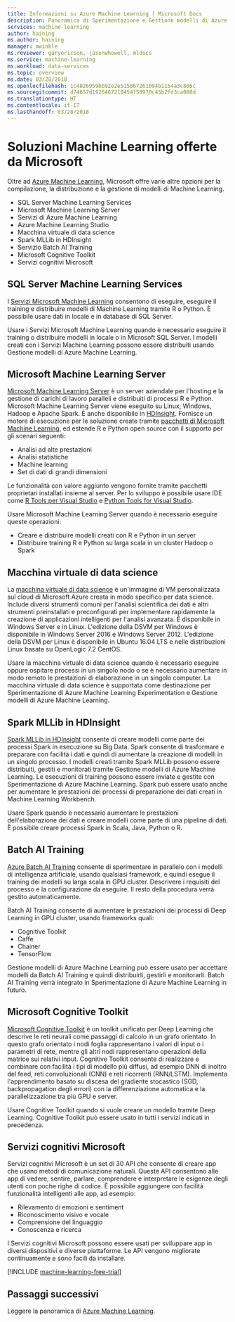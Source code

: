 ```yaml
---
title: Informazioni su Azure Machine Learning | Microsoft Docs
description: Panoramica di Sperimentazione e Gestione modelli di Azure Machine Learning, una soluzione integrata di data science end-to-end per data scientist professionali per lo sviluppo, la sperimentazione e la distribuzione di applicazioni per analisi avanzate su scala cloud.
services: machine-learning
author: haining
ms.author: haining
manager: mwinkle
ms.reviewer: garyericson, jasonwhowell, mldocs
ms.service: machine-learning
ms.workload: data-services
ms.topic: overview
ms.date: 03/28/2018
ms.openlocfilehash: 1c4826959bb92e2e515867261094b1154a3c805c
ms.sourcegitcommit: d74657d1926467210454f58970c45b2fd3ca088d
ms.translationtype: HT
ms.contentlocale: it-IT
ms.lasthandoff: 03/28/2018
---
```

# <a name="machine-learning-solutions-from-microsoft"></a>Soluzioni Machine Learning offerte da Microsoft

Oltre ad [Azure Machine Learning](overview-what-is-azure-ml.md), Microsoft offre varie altre opzioni per la compilazione, la distribuzione e la gestione di modelli di Machine Learning. 
* SQL Server Machine Learning Services
* Microsoft Machine Learning Server
* Servizi di Azure Machine Learning
* Azure Machine Learning Studio
* Macchina virtuale di data science
* Spark MLLib in HDInsight
* Servizio Batch AI Training
* Microsoft Cognitive Toolkit
* Servizi cognitivi Microsoft


## <a name="sql-server-machine-learning-services"></a>SQL Server Machine Learning Services
I [Servizi Microsoft Machine Learning](https://docs.microsoft.com/sql/advanced-analytics/r/r-services) consentono di eseguire, eseguire il training e distribuire modelli di Machine Learning tramite R o Python. È possibile usare dati in locale e in database di SQL Server. 

Usare i Servizi Microsoft Machine Learning quando è necessario eseguire il training o distribuire modelli in locale o in Microsoft SQL Server. I modelli creati con i Servizi Machine Learning possono essere distribuiti usando Gestione modelli di Azure Machine Learning. 

## <a name="microsoft-machine-learning-server"></a>Microsoft Machine Learning Server 
[Microsoft Machine Learning Server](https://docs.microsoft.com/sql/advanced-analytics/r/r-server-standalone) è un server aziendale per l'hosting e la gestione di carichi di lavoro paralleli e distribuiti di processi R e Python. Microsoft Machine Learning Server viene eseguito su Linux, Windows, Hadoop e Apache Spark. È anche disponibile in [HDInsight](https://azure.microsoft.com/services/hdinsight/r-server/). Fornisce un motore di esecuzione per le soluzione create tramite [pacchetti di Microsoft Machine Learning](https://docs.microsoft.com/r-server/r/concept-what-is-the-microsoftml-package), ed estende R e Python open source con il supporto per gli scenari seguenti:

- Analisi ad alte prestazioni
- Analisi statistiche
- Machine learning
- Set di dati di grandi dimensioni

Le funzionalità con valore aggiunto vengono fornite tramite pacchetti proprietari installati insieme al server. Per lo sviluppo è possibile usare IDE come [R Tools per Visual Studio](https://www.visualstudio.com/vs/rtvs/) e [Python Tools for Visual Studio](https://www.visualstudio.com/vs/python/).

Usare Microsoft Machine Learning Server quando è necessario eseguire queste operazioni:

- Creare e distribuire modelli creati con R e Python in un server
- Distribuire training R e Python su larga scala in un cluster Hadoop o Spark

## <a name="data-science-virtual-machine"></a>Macchina virtuale di data science
La [macchina virtuale di data science](https://docs.microsoft.com/azure/machine-learning/data-science-virtual-machine/overview) è un'immagine di VM personalizzata sul cloud di Microsoft Azure creata in modo specifico per data science. Include diversi strumenti comuni per l'analisi scientifica dei dati e altri strumenti preinstallati e preconfigurati per implementare rapidamente la creazione di applicazioni intelligenti per l'analisi avanzata. È disponibile in Windows Server e in Linux. L'edizione della DSVM per Windows è disponibile in Windows Server 2016 e Windows Server 2012. L'edizione della DSVM per Linux è disponibile in Ubuntu 16.04 LTS e nelle distribuzioni Linux basate su OpenLogic 7.2 CentOS. 

Usare la macchina virtuale di data science quando è necessario eseguire oppure ospitare processi in un singolo nodo o se è necessario aumentare in modo remoto le prestazioni di elaborazione in un singolo computer. La macchina virtuale di data science è supportata come destinazione per Sperimentazione di Azure Machine Learning Experimentation e Gestione modelli di Azure Machine Learning. 

## <a name="spark-mllib-in-hdinsight"></a>Spark MLLib in HDInsight
[Spark MLLib in HDInsight](https://docs.microsoft.com/azure/hdinsight/hdinsight-apache-spark-ipython-notebook-machine-learning) consente di creare modelli come parte dei processi Spark in esecuzione su Big Data. Spark consente di trasformare e preparare con facilità i dati e quindi di aumentare la creazione di modelli in un singolo processo. I modelli creati tramite Spark MLLib possono essere distribuiti, gestiti e monitorati tramite Gestione modelli di Azure Machine Learning. Le esecuzioni di training possono essere inviate e gestite con Sperimentazione di Azure Machine Learning. Spark può essere usato anche per aumentare le prestazioni dei processi di preparazione dei dati creati in Machine Learning Workbench. 

Usare Spark quando è necessario aumentare le prestazioni dell'elaborazione dei dati e creare modelli come parte di una pipeline di dati. È possibile creare processi Spark in Scala, Java, Python o R. 

## <a name="batch-ai-training"></a>Batch AI Training 
[Azure Batch AI Training](https://aka.ms/batchaitraining) consente di sperimentare in parallelo con i modelli di intelligenza artificiale, usando qualsiasi framework, e quindi esegue il training dei modelli su larga scala in GPU cluster. Descrivere i requisiti del processo e la configurazione da eseguire. Il resto della procedura verrà gestito automaticamente. 

Batch AI Training consente di aumentare le prestazioni dei processi di Deep Learning in GPU cluster, usando frameworks quali:

- Cognitive Toolkit
- Caffe
- Chainer
- TensorFlow

Gestione modelli di Azure Machine Learning può essere usato per accettare modelli da Batch AI Training e quindi distribuirli, gestirli e monitorarli.  Batch AI Training verrà integrato in Sperimentazione di Azure Machine Learning in futuro. 

## <a name="microsoft-cognitive-toolkit"></a>Microsoft Cognitive Toolkit
[Microsoft Cognitive Toolkit](https://www.microsoft.com/en-us/cognitive-toolkit/) è un toolkit unificato per Deep Learning che descrive le reti neurali come passaggi di calcolo in un grafo orientato. In questo grafo orientato i nodi foglia rappresentano i valori di input o i parametri di rete, mentre gli altri nodi rappresentano operazioni della matrice sui relativi input. Cognitive Toolkit consente di realizzare e combinare con facilità i tipi di modello più diffusi, ad esempio DNN di inoltro del feed, reti convoluzionali (CNN) e reti ricorrenti (RNN/LSTM). Implementa l'apprendimento basato su discesa del gradiente stocastico (SGD, backpropagation degli errori) con la differenziazione automatica e la parallelizzazione tra più GPU e server.

Usare Cognitive Toolkit quando si vuole creare un modello tramite Deep Learning.  Cognitive Toolkit può essere usato in tutti i servizi indicati in precedenza.

## <a name="microsoft-cognitive-services"></a>Servizi cognitivi Microsoft
Servizi cognitivi Microsoft è un set di 30 API che consente di creare app che usano metodi di comunicazione naturali. Queste API consentono alle app di vedere, sentire, parlare, comprendere e interpretare le esigenze degli utenti con poche righe di codice. È possibile aggiungere con facilità funzionalità intelligenti alle app, ad esempio: 

- Rilevamento di emozioni e sentiment
- Riconoscimento visivo e vocale
- Comprensione del linguaggio
- Conoscenza e ricerca

I Servizi cognitivi Microsoft possono essere usati per sviluppare app in diversi dispositivi e diverse piattaforme. Le API vengono migliorate continuamente e sono facili da installare. 

[!INCLUDE [machine-learning-free-trial](../../../includes/machine-learning-free-trial.md)]

## <a name="next-steps"></a>Passaggi successivi

Leggere la panoramica di [Azure Machine Learning](overview-what-is-azure-ml.md).